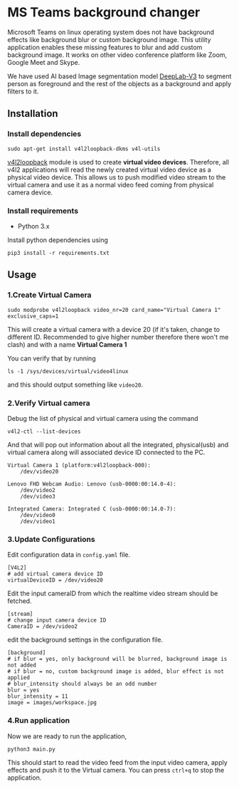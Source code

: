 # MS Teams background changer

Microsoft Teams on linux operating system does not have background effects like background blur or custom background image. This utility application enables these missing features to blur and add custom background image. It works on other video conference platform like Zoom, Google Meet and Skype. 

We have used AI based Image segmentation model [DeepLab-V3](https://ai.googleblog.com/2018/03/semantic-image-segmentation-with.html) to segment person as foreground and the rest of the objects as a background and apply filters to it.


## Installation

### Install dependencies

    sudo apt-get install v4l2loopback-dkms v4l-utils

[v4l2loopback](https://github.com/umlaeute/v4l2loopback) module is used to create **virtual video devices**. Therefore, all v4l2 applications will read the newly created virtual video device as a physical video device. This allows us to push modified video stream to the virtual camera and use it as a normal video feed coming from physical camera device.  

### Install requirements

-   Python 3.x

Install python dependencies using

    pip3 install -r requirements.txt

## Usage

### 1.Create Virtual Camera

    sudo modprobe v4l2loopback video_nr=20 card_name="Virtual Camera 1" exclusive_caps=1


This will create a virtual camera with a device 20 (if it's taken, change to different ID. Recommended to give higher number therefore there won't me clash) and with a name **Virtual Camera 1**

You can verify that by running

    ls -1 /sys/devices/virtual/video4linux
and this should output something like ``` video20 ```.  

### 2.Verify Virtual camera 

Debug the list of physical and virtual camera using the command

    v4l2-ctl --list-devices

And that will pop out information about all the integrated, physical(usb) and virtual camera along will associated device ID connected to the PC.

``` 
Virtual Camera 1 (platform:v4l2loopback-000):
	/dev/video20

Lenovo FHD Webcam Audio: Lenovo (usb-0000:00:14.0-4):
	/dev/video2
	/dev/video3

Integrated Camera: Integrated C (usb-0000:00:14.0-7):
	/dev/video0
	/dev/video1
```

### 3.Update Configurations

Edit configuration data in ```config.yaml``` file.

```
[V4L2]
# add virtual camera device ID
virtualDeviceID = /dev/video20 
```

Edit the input cameraID from which the realtime video stream should be fetched.

```
[stream]
# change input camera device ID 
CameraID = /dev/video2
```

edit the background settings in the configuration file.

```
[background]
# if blur = yes, only background will be blurred, background image is not added
# if blur = no, custom background image is added, blur effect is not applied
# blur_intensity should always be an odd number
blur = yes
blur_intensity = 11
image = images/workspace.jpg
```

### 4.Run application

Now we are ready to run the application,

    python3 main.py

This should start to read the video feed from the input video camera, apply effects and push it to the Virtual camera. You can press ```ctrl+q``` to stop the application.
